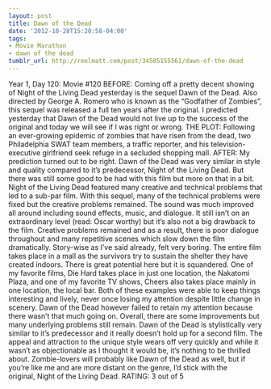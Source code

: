 ```yaml
---
layout: post
title: Dawn of the Dead
date: '2012-10-28T15:20:58-04:00'
tags:
- Movie Marathon
- dawn of the dead
tumblr_url: http://reelmatt.com/post/34505155561/dawn-of-the-dead
---
```

Year 1, Day 120: Movie #120
BEFORE: Coming off a pretty decent showing of Night of the Living Dead yesterday is the sequel Dawn of the Dead. Also directed by George A. Romero who is known as the “Godfather of Zombies”, this sequel was released a full ten years after the original. I predicted yesterday that Dawn of the Dead would not live up to the success of the original and today we will see if I was right or wrong.
THE PLOT: Following an ever-growing epidemic of zombies that have risen from the dead, two Philadelphia SWAT team members, a traffic reporter, and his television-executive girlfriend seek refuge in a secluded shopping mall.
AFTER: My prediction turned out to be right. Dawn of the Dead was very similar in style and quality compared to it’s predecessor, Night of the Living Dead. But there was still some good to be had with this film but more on that in a bit.
Night of the Living Dead featured many creative and technical problems that led to a sub-par film. With this sequel, many of the technical problems were fixed but the creative problems remained. The sound was much improved all around including sound effects, music, and dialogue. It still isn’t on an extraordinary level (read: Oscar worthy) but it’s also not a big drawback to the film. Creative problems remained and as a result, there is poor dialogue throughout and many repetitive scenes which slow down the film dramatically.
Story-wise as I’ve said already, felt very boring. The entire film takes place in a mall as the survivors try to sustain the shelter they have created indoors. There is great potential here but it is squandered. One of my favorite films, Die Hard takes place in just one location, the Nakatomi Plaza, and one of my favorite TV shows, Cheers also takes place mainly in one location, the local bar. Both of these examples were able to keep things interesting and lively, never once losing my attention despite little change in scenery. Dawn of the Dead however failed to retain my attention because there wasn’t that much going on.
Overall, there are some improvements but many underlying problems still remain. Dawn of the Dead is stylistically very similar to it’s predecessor and it really doesn’t hold up for a second film. The appeal and attraction to the unique style wears off very quickly and while it wasn’t as objectionable as I thought it would be, it’s nothing to be thrilled about. Zombie-lovers will probably like Dawn of the Dead as well, but if you’re like me and are more distant on the genre, I’d stick with the original, Night of the Living Dead.
RATING: 3 out of 5
